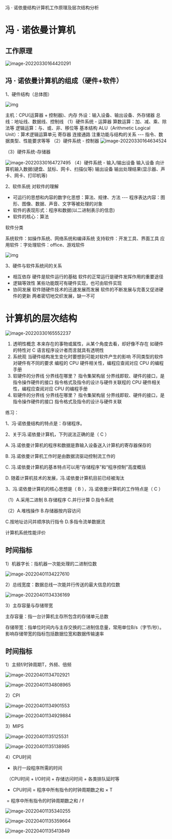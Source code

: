 
冯 · 诺依曼结构计算机工作原理及层次结构分析

# 冯 · 诺依曼计算机

## 工作原理

![image-20220330164420291](https://cdn.jsdelivr.net/gh/xingziding/picodemo/img/image-20220330164420291.png)

## 冯 · 诺依曼计算机的组成（硬件+软件）

1、硬件结构（总体图）

![img](https://cdn.jsdelivr.net/gh/xingziding/picodemo/img/14f96c2e586bd82078560fc7878e1386.jpeg)

主机：CPU(运算器 + 控制器)、内存
外设：输入设备、输出设备、外存储器
总线：地址线、数据线、控制线
（1）硬件系统 - 运算器
算数运算：加、减、乘、除法等
逻辑运算：与、或、非、移位等
基本结构
ALU（Arithmetic Logical Unit）：算术逻辑运算单元
寄存器
连接通路
注重功能与结构的关系 --- 指令、数据类型、性能要求等等
（2）硬件系统 - 控制器
![image-20220330164634524](https://cdn.jsdelivr.net/gh/xingziding/picodemo/img/image-20220330164634524.png)

（3）硬件系统-存储器

![image-20220330164727495](https://cdn.jsdelivr.net/gh/xingziding/picodemo/img/image-20220330164727495.png)
（4）硬件系统 - 输入/输出设备
输入设备
向计算机输入数据(键盘、鼠标、网卡、扫描仪等)
输出设备
输出处理结果(显示器、声卡、网卡、打印机等)

2、软件系统
对软件的理解

- 可运行的思想和内容的数字化思想：算法、规律、方法 --- 程序表达内容：图形、图像、数据、声音、文字等被处理的对象
- 软件的表现形式：程序和数据(以二进制表示的信息)
- 软件的核心：算法

软件分类

系统软件：如操作系统、网络系统和编译系统
支持软件：开发工具、界面工具
应用软件：字处理软件：office、游戏软件

![img](https://cdn.jsdelivr.net/gh/xingziding/picodemo/img/860625852699544a7f9ecb592ca15c72.jpeg)

3、硬件与软件系统间的关系

- 相互依存
  硬件是软件运行的基础
  软件的正常运行是硬件发挥作用的重要途径
- 逻辑等效性
  某些功能既可有硬件实现，也可由软件实现
- 协同发展
  软件随硬件技术的迅速发展而发展
  软件的不断发展与完善又促进硬件的更新
  两者密切地交织发展，缺一不可

# 计算机的层次结构

![image-20220330165552237](https://cdn.jsdelivr.net/gh/xingziding/picodemo/img/image-20220330165552237.png)

1. 透明性概念
   本来存在的事物或属性，从某个角度去看，却好像不存在
   如硬件的特性对 C 语言程序设计者而言就具有透明性
2. 系统观
   当硬件结构发生变化时要想到可能对软件产生的影响
   不同类型的软件对硬件有不同的要求
   编程的 CPU 硬件相关性，编程应查阅对应 CPU 的编程手册
3. 软硬件的分界线
   分界线在哪里？
   指令集架构层
   分界线即软、硬件的接口，是指令操作硬件的接口
   指令格式及指令的设计与硬件关联程的 CPU 硬件相关性，编程应查阅对应 CPU 的编程手册
4. 软硬件的分界线
   分界线在哪里？
   指令集架构层
   分界线即软、硬件的接口，是指令操作硬件的接口
   指令格式及指令的设计与硬件关联

练习：

1、冯·诺依曼结构的特点是：存储程序。

2、关于冯.诺依曼计算机，下列说法正确的是（  C  ）

A. 冯.诺依曼计算机的程序和数据是靠输入设备送入计算机的寄存器保存的

B. 冯.诺依曼计算机工作时是由数据流驱动控制流工作的

C. 冯.诺依曼计算机的基本特点可以用“存储程序”和“程序控制”高度概括

D. 随着计算机技术的发展，冯.诺依曼计算机目前已经被淘汰

3、冯.诺依曼计算机的核心思想是（  B  ），冯.诺依曼计算机的工作特点是（ C   ）

（1）A.采用二进制      B.存储程序       C.并行计算      D.指令系统

（2）A.堆栈操作                      B.存储器按内容访问  

 C.按地址访问并顺序执行指令      D.多指令流单数据流



计算机系统性能评价

## 时间指标

1）机器字长：指机器一次能处理的二进制位数

![image-20220401134227610](https://cdn.jsdelivr.net/gh/xingziding/picodemo/img/image-20220401134227610.png)

2）总线宽度：数据总线一次能并行传送的最大信息的位数

![image-20220401134336169](https://cdn.jsdelivr.net/gh/xingziding/picodemo/img/image-20220401134336169.png)

3）主存容量与存储带宽

主存容量：指一台计算机主存所包含的存储单元总数

存储带宽：指单位时间内与主存交换的二进制信息量，常用单位B/s（字节/秒）。影响存储带宽的指标包括数据位宽和数据传输速率

## 时间指标

1）主频f/时钟周期T，外频、倍频

![image-20220401134702921](https://cdn.jsdelivr.net/gh/xingziding/picodemo/img/image-20220401134702921.png)

![image-20220401134808965](https://cdn.jsdelivr.net/gh/xingziding/picodemo/img/image-20220401134808965.png)

2）CPI

![image-20220401134901553](https://cdn.jsdelivr.net/gh/xingziding/picodemo/img/image-20220401134901553.png)

![image-20220401134929884](https://cdn.jsdelivr.net/gh/xingziding/picodemo/img/image-20220401134929884.png)

3）MIPS

![image-20220401135125531](https://cdn.jsdelivr.net/gh/xingziding/picodemo/img/image-20220401135125531.png)

![image-20220401135138985](https://cdn.jsdelivr.net/gh/xingziding/picodemo/img/image-20220401135138985.png)

4）CPU时间

- 执行一段程序所需的时间 

​            （CPU时间 + I/O时间 + 存储访问时间 + 各类排队延时等

- CPU时间 = 程序中所有指令的时钟周期数之和 × T

​                                 = 程序中所有指令的时钟周期数之和 / f

![image-20220401135340255](https://cdn.jsdelivr.net/gh/xingziding/picodemo/img/image-20220401135340255.png)

![image-20220401135359664](https://cdn.jsdelivr.net/gh/xingziding/picodemo/img/image-20220401135359664.png)

![image-20220401135413849](https://cdn.jsdelivr.net/gh/xingziding/picodemo/img/image-20220401135413849.png)

